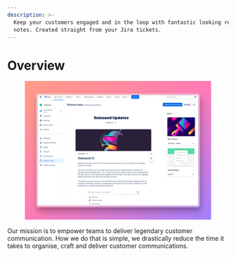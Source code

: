 ```yaml
---
description: >-
  Keep your customers engaged and in the loop with fantastic looking release
  notes. Created straight from your Jira tickets.
---
```


# Overview



<figure><img src=".gitbook/assets/pika-1680245562261-1x.png" alt=""><figcaption></figcaption></figure>

Our mission is to empower teams to deliver legendary customer communication. How we do that is simple, we drastically reduce the time it takes to organise, craft and deliver customer communications.&#x20;

